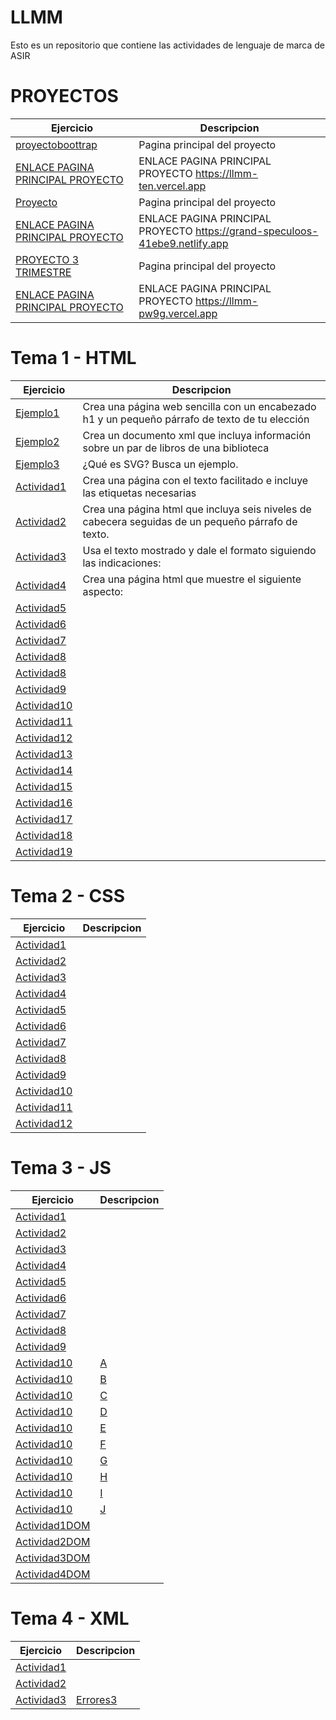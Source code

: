 # LLMM
Esto es un repositorio que contiene las actividades de lenguaje de marca de ASIR

# PROYECTOS

Ejercicio | Descripcion
----------|--------------
[proyectoboottrap](/proyectoboottrap/index.html)|Pagina principal del proyecto
[ENLACE PAGINA PRINCIPAL PROYECTO]([https://llmm-ten.vercel.app])|ENLACE PAGINA PRINCIPAL PROYECTO https://llmm-ten.vercel.app
[Proyecto](/Proyecto/index.html)|Pagina principal del proyecto
[ENLACE PAGINA PRINCIPAL PROYECTO]([https://grand-speculoos-41ebe9.netlify.app])|ENLACE PAGINA PRINCIPAL PROYECTO https://grand-speculoos-41ebe9.netlify.app
[PROYECTO 3 TRIMESTRE](/proyecto3trimestre/index.html)|Pagina principal del proyecto
[ENLACE PAGINA PRINCIPAL PROYECTO]([https://llmm-pw9g.vercel.app])|ENLACE PAGINA PRINCIPAL PROYECTO https://llmm-pw9g.vercel.app


# Tema 1 - HTML

Ejercicio | Descripcion
----------|--------------
[Ejemplo1](/tema1/ejemplo1.html)|Crea una página web sencilla con un encabezado h1 y un pequeño párrafo de texto de tu elección
[Ejemplo2](/tema1/ejemplo2.xml)|Crea un documento xml que incluya información sobre un par de libros de una biblioteca
[Ejemplo3](/tema1/ejemplo3.html)|¿Qué es SVG? Busca un ejemplo.
[Actividad1](/tema1/actividad1.html)|Crea una página con el texto facilitado e incluye las etiquetas necesarias
[Actividad2](/tema1/actividad2.html)|Crea una página html que incluya seis niveles de cabecera seguidas de un pequeño párrafo de texto.
[Actividad3](/tema1/actividad3.html)|Usa el texto mostrado y dale el formato siguiendo las indicaciones:
[Actividad4](/tema1/actividad4.html)|Crea una página html que muestre el siguiente aspecto:
[Actividad5](/tema1/actividad5.html)|
[Actividad6](/tema1/actividad6.html)|
[Actividad7](/tema1/actividad7.html)|
[Actividad8](/tema1/actividad8_PP.html)|
[Actividad8](/tema1/actividad8_Pportfolio.html)|
[Actividad9](/tema1/actividad9.html)|
[Actividad10](/tema1/actividad10.html)|
[Actividad11](/tema1/actividad11.html)|
[Actividad12](/tema1/actividad12.html)|
[Actividad13](/tema1/actividad13.html)|
[Actividad14](/tema1/actividad14.html)|
[Actividad15](/tema1/actividad15.html)|
[Actividad16](/tema1/actividad16.html)|
[Actividad17](/tema1/actividad17.html)|
[Actividad18](/tema1/actividad18.html)|
[Actividad19](/tema1/actividad19/actividad19.html)|



# Tema 2 - CSS

Ejercicio | Descripcion
----------|--------------
[Actividad1](/css/actividad1.html)|
[Actividad2](/css/actividad2.html)|
[Actividad3](/css/actividad3.html)|
[Actividad4](/css/actividad4.html)|
[Actividad5](/css/actividad5.html)|
[Actividad6](/css/actividad6.html)|
[Actividad7](/css/actividad7.html)|
[Actividad8](/css/actividad8.html)|
[Actividad9](/css/actividad9.html)|
[Actividad10](/css/actividad10.html)|
[Actividad11](/css/actividad11.html)|
[Actividad12](/css/actividad12.html)|



# Tema 3 - JS

Ejercicio | Descripcion
----------|--------------
[Actividad1](/js/actividad1/js01.html)|
[Actividad2](/js/actividad2/js02.html)|
[Actividad3](/js/actividad3/js03.html)|
[Actividad4](/js/actividad4/js04.html)|
[Actividad5](/js/actividad5/js05.html)|
[Actividad6](/js/actividad6/js06.html)|
[Actividad7](/js/actividad7/index.html)|
[Actividad8](/js/actividad8/js08.html)|
[Actividad9](/js/actividad9/index.html)|
[Actividad10](/js/actividad10)|[A](/js/actividad10/apartadoA.html)
[Actividad10](/js/actividad10)|[B](/js/actividad10/apartadoB.html)
[Actividad10](/js/actividad10)|[C](/js/actividad10/apartadoC.html)
[Actividad10](/js/actividad10)|[D](/js/actividad10/apartadoD.html)
[Actividad10](/js/actividad10)|[E](/js/actividad10/apartadoE.html)
[Actividad10](/js/actividad10)|[F](/js/actividad10/apartadoF.html)
[Actividad10](/js/actividad10)|[G](/js/actividad10/apartadoG.html)
[Actividad10](/js/actividad10)|[H](/js/actividad10/apartadoH.html)
[Actividad10](/js/actividad10)|[I](/js/actividad10/apartadoI.html)
[Actividad10](/js/actividad10)|[J](/js/actividad10/apartadoJ.html)
[Actividad1DOM](/js/DOM1/index.html)|
[Actividad2DOM](/js/DOM2/index.html)|
[Actividad3DOM](/js/DOM3/index.html)|
[Actividad4DOM](/js/DOM4/index.html)|


# Tema 4 - XML

Ejercicio | Descripcion
----------|--------------
[Actividad1](/xml/actividad1/actividad1.xml)|
[Actividad2](/xml/actividad2/ex2.xml)|
[Actividad3](/xml/actividad3/ex3.xml)|[Errores3](xml/actividad3/ex3-err.txt)

